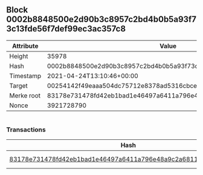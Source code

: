 ## Block 0002b8848500e2d90b3c8957c2bd4b0b5a93f73c13fde56f7def99ec3ac357c8

Attribute | Value
--- | ---
Height | 35978
Hash | 0002b8848500e2d90b3c8957c2bd4b0b5a93f73c13fde56f7def99ec3ac357c8
Timestamp | 2021-04-24T13:10:46+00:00
Target | 00254142f49eaaa504dc75712e8378ad5316cbcead634704b3734b6271167cc4
Merke root | 83178e731478fd42eb1bad1e46497a6411a796e48a9c2a68115e7df1db06cfbe
Nonce | 3921728790

```

```

### Transactions

Hash | Amount
--- | ---
[83178e731478fd42eb1bad1e46497a6411a796e48a9c2a68115e7df1db06cfbe](83178e731478fd42eb1bad1e46497a6411a796e48a9c2a68115e7df1db06cfbe.md) | 10.00000000 SKEPTI 
